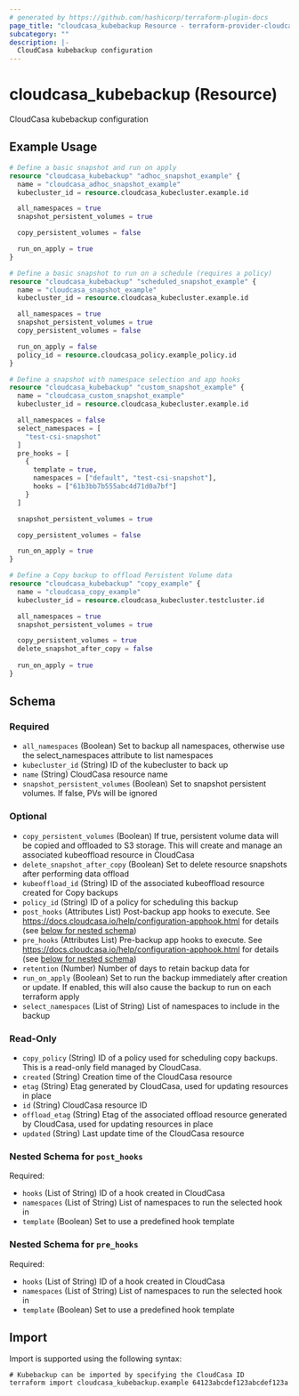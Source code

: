 ```yaml
---
# generated by https://github.com/hashicorp/terraform-plugin-docs
page_title: "cloudcasa_kubebackup Resource - terraform-provider-cloudcasa"
subcategory: ""
description: |-
  CloudCasa kubebackup configuration
---
```


# cloudcasa_kubebackup (Resource)

CloudCasa kubebackup configuration

## Example Usage

```terraform
# Define a basic snapshot and run on apply
resource "cloudcasa_kubebackup" "adhoc_snapshot_example" {
  name = "cloudcasa_adhoc_snapshot_example"
  kubecluster_id = resource.cloudcasa_kubecluster.example.id

  all_namespaces = true
  snapshot_persistent_volumes = true

  copy_persistent_volumes = false

  run_on_apply = true
}

# Define a basic snapshot to run on a schedule (requires a policy)
resource "cloudcasa_kubebackup" "scheduled_snapshot_example" {
  name = "cloudcasa_snapshot_example"
  kubecluster_id = resource.cloudcasa_kubecluster.example.id

  all_namespaces = true
  snapshot_persistent_volumes = true
  copy_persistent_volumes = false

  run_on_apply = false
  policy_id = resource.cloudcasa_policy.example_policy.id  
}

# Define a snapshot with namespace selection and app hooks
resource "cloudcasa_kubebackup" "custom_snapshot_example" {
  name = "cloudcasa_custom_snapshot_example"
  kubecluster_id = resource.cloudcasa_kubecluster.example.id

  all_namespaces = false
  select_namespaces = [
    "test-csi-snapshot"
  ]
  pre_hooks = [
    {
      template = true,
      namespaces = ["default", "test-csi-snapshot"],
      hooks = ["61b3bb7b555abc4d71d0a7bf"]
    }
  ]

  snapshot_persistent_volumes = true

  copy_persistent_volumes = false

  run_on_apply = true
}

# Define a Copy backup to offload Persistent Volume data
resource "cloudcasa_kubebackup" "copy_example" {
  name = "cloudcasa_copy_example"
  kubecluster_id = resource.cloudcasa_kubecluster.testcluster.id

  all_namespaces = true
  snapshot_persistent_volumes = true

  copy_persistent_volumes = true
  delete_snapshot_after_copy = false
  
  run_on_apply = true
}
```

<!-- schema generated by tfplugindocs -->
## Schema

### Required

- `all_namespaces` (Boolean) Set to backup all namespaces, otherwise use the select_namespaces attribute to list namespaces
- `kubecluster_id` (String) ID of the kubecluster to back up
- `name` (String) CloudCasa resource name
- `snapshot_persistent_volumes` (Boolean) Set to snapshot persistent volumes. If false, PVs will be ignored

### Optional

- `copy_persistent_volumes` (Boolean) If true, persistent volume data will be copied and offloaded to S3 storage. This will create and manage an associated kubeoffload resource in CloudCasa
- `delete_snapshot_after_copy` (Boolean) Set to delete resource snapshots after performing data offload
- `kubeoffload_id` (String) ID of the associated kubeoffload resource created for Copy backups
- `policy_id` (String) ID of a policy for scheduling this backup
- `post_hooks` (Attributes List) Post-backup app hooks to execute. See https://docs.cloudcasa.io/help/configuration-apphook.html for details (see [below for nested schema](#nestedatt--post_hooks))
- `pre_hooks` (Attributes List) Pre-backup app hooks to execute. See https://docs.cloudcasa.io/help/configuration-apphook.html for details (see [below for nested schema](#nestedatt--pre_hooks))
- `retention` (Number) Number of days to retain backup data for
- `run_on_apply` (Boolean) Set to run the backup immediately after creation or update. If enabled, this will also cause the backup to run on each terraform apply
- `select_namespaces` (List of String) List of namespaces to include in the backup

### Read-Only

- `copy_policy` (String) ID of a policy used for scheduling copy backups. This is a read-only field managed by CloudCasa.
- `created` (String) Creation time of the CloudCasa resource
- `etag` (String) Etag generated by CloudCasa, used for updating resources in place
- `id` (String) CloudCasa resource ID
- `offload_etag` (String) Etag of the associated offload resource generated by CloudCasa, used for updating resources in place
- `updated` (String) Last update time of the CloudCasa resource

<a id="nestedatt--post_hooks"></a>
### Nested Schema for `post_hooks`

Required:

- `hooks` (List of String) ID of a hook created in CloudCasa
- `namespaces` (List of String) List of namespaces to run the selected hook in
- `template` (Boolean) Set to use a predefined hook template


<a id="nestedatt--pre_hooks"></a>
### Nested Schema for `pre_hooks`

Required:

- `hooks` (List of String) ID of a hook created in CloudCasa
- `namespaces` (List of String) List of namespaces to run the selected hook in
- `template` (Boolean) Set to use a predefined hook template

## Import

Import is supported using the following syntax:

```shell
# Kubebackup can be imported by specifying the CloudCasa ID
terraform import cloudcasa_kubebackup.example 64123abcdef123abcdef123a
```

